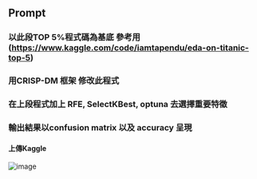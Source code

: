## Prompt
### 以此段TOP 5%程式碼為基底 參考用(https://www.kaggle.com/code/iamtapendu/eda-on-titanic-top-5)
### 用CRISP-DM 框架 修改此程式 
### 在上段程式加上 RFE, SelectKBest, optuna 去選擇重要特徵
### 輸出結果以confusion matrix 以及 accuracy 呈現

#### 上傳Kaggle
![image](https://github.com/user-attachments/assets/c681d8b4-a2ff-4ab3-8690-7dc8da6f715b)

